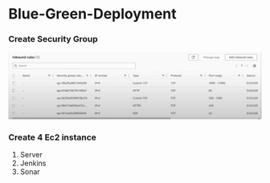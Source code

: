 # Blue-Green-Deployment

### Create Security Group

![1731052796586](image/README/1731052796586.png)

### Create 4 Ec2 instance

1. Server
2. Jenkins
3. Sonar
